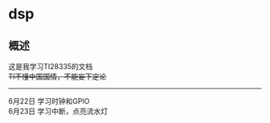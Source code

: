 # dsp 
## 概述  

这是我学习TI28335的文档  
~~TI不懂中国国情，不能妄下定论~~  

---  
6月22日 学习时钟和GPIO  
6月23日 学习中断，点亮流水灯




